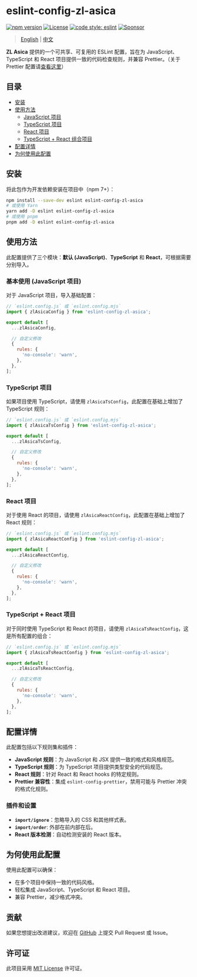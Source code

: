 # eslint-config-zl-asica

[![npm version][npm-version-badge]][npm-versions-link]
[![License][license-badge]][license-link]
[![code style: eslint][eslint-badge]][eslint-link]
[![Sponsor][sponsor-badge]][sponsor-link]

> [English](README.md) | [中文](README_CN.md)

**ZL Asica** 提供的一个可共享、可复用的 ESLint 配置，旨在为 JavaScript、TypeScript 和 React 项目提供一致的代码检查规则，并兼容 Prettier。（关于 Prettier 配置请[查看这里][prettier-config]）

## 目录

- [安装](#安装)
- [使用方法](#使用方法)
  - [JavaScript 项目](#基本使用-javascript-项目)
  - [TypeScript 项目](#typescript-项目)
  - [React 项目](#react-项目)
  - [TypeScript + React 组合项目](#typescript--react-项目)
- [配置详情](#配置详情)
- [为何使用此配置](#为何使用此配置)

## 安装

将此包作为开发依赖安装在项目中（npm 7+）：

```bash
npm install --save-dev eslint eslint-config-zl-asica
# 或使用 Yarn
yarn add -D eslint eslint-config-zl-asica
# 或使用 pnpm
pnpm add -D eslint eslint-config-zl-asica
```

## 使用方法

此配置提供了三个模块：**默认 (JavaScript)**、**TypeScript** 和 **React**，可根据需要分别导入。

### 基本使用 (JavaScript 项目)

对于 JavaScript 项目，导入基础配置：

```javascript
// `eslint.config.js` 或 `eslint.config.mjs`
import { zlAsicaConfig } from 'eslint-config-zl-asica';

export default [
  ...zlAsicaConfig,

  // 自定义修改
  {
    rules: {
      'no-console': 'warn',
    },
  },
];
```

### TypeScript 项目

如果项目使用 TypeScript，请使用 `zlAsicaTsConfig`，此配置在基础上增加了 TypeScript 规则：

```javascript
// `eslint.config.js` 或 `eslint.config.mjs`
import { zlAsicaTsConfig } from 'eslint-config-zl-asica';

export default [
  ...zlAsicaTsConfig,

  // 自定义修改
  {
    rules: {
      'no-console': 'warn',
    },
  },
];
```

### React 项目

对于使用 React 的项目，请使用 `zlAsicaReactConfig`，此配置在基础上增加了 React 规则：

```javascript
// `eslint.config.js` 或 `eslint.config.mjs`
import { zlAsicaReactConfig } from 'eslint-config-zl-asica';

export default [
  ...zlAsicaReactConfig,

  // 自定义修改
  {
    rules: {
      'no-console': 'warn',
    },
  },
];
```

### TypeScript + React 项目

对于同时使用 TypeScript 和 React 的项目，请使用 `zlAsicaTsReactConfig`，这是所有配置的组合：

```javascript
// `eslint.config.js` 或 `eslint.config.mjs`
import { zlAsicaTsReactConfig } from 'eslint-config-zl-asica';

export default [
  ...zlAsicaTsReactConfig,

  // 自定义修改
  {
    rules: {
      'no-console': 'warn',
    },
  },
];
```

## 配置详情

此配置包括以下规则集和插件：

- **JavaScript 规则**：为 JavaScript 和 JSX 提供一致的格式和风格规范。
- **TypeScript 规则**：为 TypeScript 项目提供类型安全的代码规范。
- **React 规则**：针对 React 和 React hooks 的特定规则。
- **Prettier 兼容性**：集成 `eslint-config-prettier`，禁用可能与 Prettier 冲突的格式化规则。

### 插件和设置

- **`import/ignore`**：忽略导入的 CSS 和其他样式表。
- **`import/order`**: 外部在前内部在后。
- **React 版本检测**：自动检测安装的 React 版本。

## 为何使用此配置

使用此配置可以确保：

- 在多个项目中保持一致的代码风格。
- 轻松集成 JavaScript、TypeScript 和 React 项目。
- 兼容 Prettier，减少格式冲突。

## 贡献

如果您想提出改进建议，欢迎在 [GitHub][github-link] 上提交 Pull Request 或 Issue。

## 许可证

此项目采用 [MIT License][license-link] 许可证。

<!-- badges -->

[npm-version-badge]: https://img.shields.io/npm/v/eslint-config-zl-asica?style=flat-square
[license-badge]: https://img.shields.io/github/license/ZL-Asica/eslint-config?style=flat-square
[eslint-badge]: https://img.shields.io/badge/code_style-eslint-4B32C3.svg?style=flat-square
[sponsor-badge]: https://img.shields.io/badge/sponsor-%E2%9D%A4-red?style=flat-square

<!-- links -->

[npm-versions-link]: https://www.npmjs.com/package/eslint-config-zl-asica
[eslint-link]: https://eslint.org/
[sponsor-link]: https://github.com/sponsors/ZL-Asica
[license-link]: https://github.com/ZL-Asica/eslint-config/blob/main/LICENSE
[github-link]: https://github.com/ZL-Asica/eslint-config
[prettier-config]: https://github.com/ZL-Asica/prettier-config
